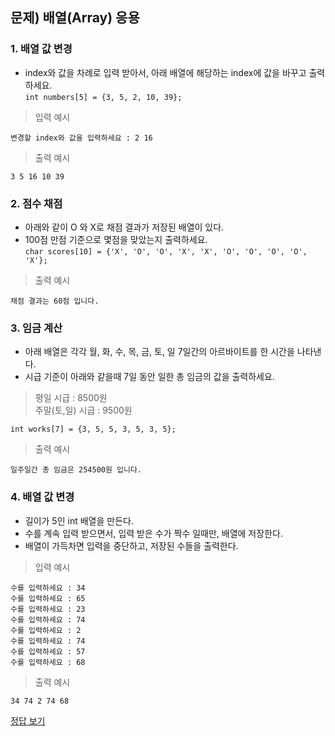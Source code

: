 ## 문제) 배열(Array) 응용

### 1. 배열 값 변경
* index와 값을 차례로 입력 받아서, 아래 배열에 해당하는 index에 값을 바꾸고 출력 하세요.  
`int numbers[5] = {3, 5, 2, 10, 39};`

> 입력 예시
 
 ```
 변경할 index와 값을 입력하세요 : 2 16
 ```
 
> 출력 예시

 ```
3 5 16 10 39 
 ```
 
### 2. 점수 채점
* 아래와 같이 O 와 X로 채점 결과가 저장된 배열이 있다.
* 100점 만점 기준으로 몇점을 맞았는지 출력하세요.  
`char scores[10] = {'X', 'O', 'O', 'X', 'X', 'O', 'O', 'O', 'O', 'X'};`

> 출력 예시

 ```
채점 결과는 60점 입니다. 
 ```
 
### 3. 임금 계산
* 아래 배열은 각각 월, 화, 수, 목, 금, 토, 일 7일간의 아르바이트를 한 시간을 나타낸다.
* 시급 기준이 아래와 같을때 7일 동안 일한 총 임금의 값을 출력하세요.

> 평일 시급 : 8500원  
> 주말(토,일) 시급 : 9500원

`int works[7] = {3, 5, 5, 3, 5, 3, 5};`

> 출력 예시

 ```
일주일간 총 임금은 254500원 입니다.
 ```
 
### 4. 배열 값 변경
* 길이가 5인 int 배열을 만든다.
* 수를 계속 입력 받으면서, 입력 받은 수가 짝수 일때만, 배열에 저장한다.
* 배열이 가득차면 입력을 중단하고, 저장된 수들을 출력한다.

> 입력 예시
 
 ```
수를 입력하세요 : 34
수를 입력하세요 : 65
수를 입력하세요 : 23
수를 입력하세요 : 74
수를 입력하세요 : 2
수를 입력하세요 : 74
수를 입력하세요 : 57
수를 입력하세요 : 68
 ```
 
> 출력 예시

 ```
34 74 2 74 68
 ```
 
[정답 보기](quiz02.c)
